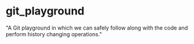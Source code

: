 # git_playground
"A Git playground in which we can safely follow along with the code and perform history changing operations."
